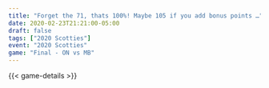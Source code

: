 ```yaml
---
title: "Forget the 71, thats 100%! Maybe 105 if you add bonus points …"
date: 2020-02-23T21:21:00-05:00
draft: false
tags: ["2020 Scotties"]
event: "2020 Scotties"
game: "Final - ON vs MB"
---
```

{{< game-details >}}
<!--more--> 